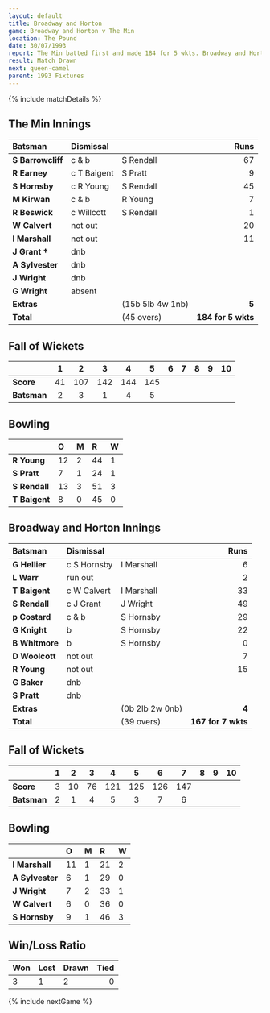 ```yaml
---
layout: default
title: Broadway and Horton
game: Broadway and Horton v The Min
location: The Pound
date: 30/07/1993
report: The Min batted first and made 184 for 5 wkts. Broadway and Horton replied with 167 for 7 wkts when time ran out
result: Match Drawn
next: queen-camel
parent: 1993 Fixtures
---
```


{% include matchDetails %}

## The Min Innings

| Batsman | Dismissal |  | Runs |
|:---|:---|---|---:|
| **S Barrowcliff** | c & b | S Rendall| 67 |
| **R Earney** | c T Baigent | S Pratt | 9 |
| **S Hornsby** | c R Young | S Rendall | 45 |
| **M Kirwan** | c & b | R Young | 7 |
| **R Beswick** | c Willcott | S Rendall | 1 |
| **W Calvert** | not out |  | 20 |
| **I Marshall** | not out |  | 11 |
| **J Grant &#8224;** | dnb |  |  |
| **A Sylvester** | dnb |  |  |
| **J Wright** | dnb |  |  |
| **G Wright** | absent |  |  |
| **Extras** | | (15b 5lb 4w 1nb) | **5** |
| **Total** | | (45 overs) | **184 for 5 wkts** |

## Fall of Wickets

| | 1 | 2 | 3 | 4 | 5 | 6 | 7 | 8 | 9 | 10 |
|---|:---:|:---:|:---:|:---:|:---:|:---:|:---:|:---:|:---:|:---:|
| **Score** | 41 | 107 | 142 | 144 | 145 |  |  |  |  |  |
| **Batsman** | 2 | 3 | 1 | 4 | 5 |  |  |  |  |  |

## Bowling

| | O | M | R | W |
|---|:---|:---|:---|:---|
| **R Young** | 12 | 2 | 44 | 1 |
| **S Pratt** | 7 | 1 | 24 | 1 |
| **S Rendall** | 13 | 3 | 51 | 3 |
| **T Baigent** | 8 | 0 | 45 | 0 |

## Broadway and Horton Innings

| Batsman | Dismissal |  | Runs |
|:---|:---|---|---:|
| **G Hellier** | c S Hornsby | I Marshall | 6 |
| **L Warr** | run out |  | 2 |
| **T Baigent** | c W Calvert | I Marshall | 33 |
| **S Rendall** | c J Grant | J Wright | 49 |
| **p Costard** | c & b | S Hornsby | 29 |
| **G Knight** | b | S Hornsby | 22 |
| **B Whitmore** | b | S Hornsby | 0 |
| **D Woolcott** | not out |  | 7 |
| **R Young** | not out |  | 15 |
| **G Baker** | dnb |  |  |
| **S Pratt** | dnb |  |  |
| **Extras** | | (0b 2lb 2w 0nb) | **4** |
| **Total** | | (39 overs) | **167 for 7 wkts** |

## Fall of Wickets

| | 1 | 2 | 3 | 4 | 5 | 6 | 7 | 8 | 9 | 10 |
|---|:---:|:---:|:---:|:---:|:---:|:---:|:---:|:---:|:---:|:---:|
| **Score** | 3 | 10 | 76 | 121 | 125 | 126 | 147 |  |  |  |
| **Batsman** | 2 | 1 | 4 | 5 | 3 | 7 | 6 |  |  |  |

## Bowling

| | O | M | R | W |
|---|:---|:---|:---|:---|
| **I Marshall** | 11 | 1 | 21 | 2 |
| **A Sylvester** | 6 | 1 | 29 | 0 |
| **J Wright** | 7 | 2 | 33 | 1 |
| **W Calvert** | 6 | 0 | 36 | 0 |
| **S Hornsby** | 9 | 1 | 46 | 3 |

## Win/Loss Ratio

| Won | Lost | Drawn | Tied |
|:---|:---|:---|---:|
| 3 | 1 | 2 | 0 |

{% include nextGame %}